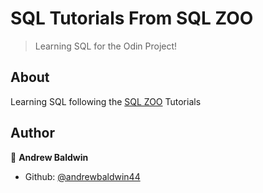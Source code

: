 # SQL Tutorials From SQL ZOO

> Learning SQL for the Odin Project!

## About

Learning SQL following the [SQL ZOO](https://sqlzoo.net/wiki/SQL_Tutorial) Tutorials

## Author

👤 **Andrew Baldwin**

- Github: [@andrewbaldwin44](https://github.com/andrewbaldwin44)
